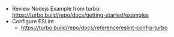 - Review Nodejs Example from turbo: <https://turbo.build/repo/docs/getting-started/examples>
- Configure ESLint
  - <https://turbo.build/repo/docs/reference/eslint-config-turbo>
